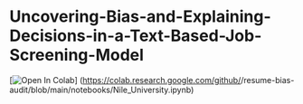 # Uncovering-Bias-and-Explaining-Decisions-in-a-Text-Based-Job-Screening-Model
[![Open In Colab](https://colab.research.google.com/assets/colab-badge.svg)]
(https://colab.research.google.com/github/<AhmadXGaballah>/resume-bias-audit/blob/main/notebooks/Nile_University.ipynb)
